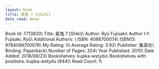 ```yaml
---
layout: book
title: 屍鬼 7 [Shiki]
date_read: None
---
```


Book Id: 7713820\ 
Title: 屍鬼 7 [Shiki]\ 
Author: Ryū Fujisaki\ 
Author l-f: Fujisaki, Ryū\ 
Additional Authors: \ 
ISBN: 4088700074\ 
ISBN13: 9784088700076\ 
My Rating: 0\ 
Average Rating: 3.92\ 
Publisher: 集英社\ 
Binding: Paperback\ 
Number of Pages: 204\ 
Year Published: 2010\ 
Date Added: 2018/08/23\ 
Bookshelves: kupka-wstydu\ 
Bookshelves with positions: kupka-wstydu (#44)\ 
Read Count: 1\ 

